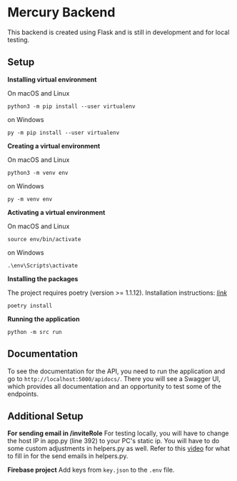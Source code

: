 # Mercury Backend

This backend is created using Flask and is still in development and for local testing.

## Setup

**Installing virtual environment**

On macOS and Linux

```
python3 -m pip install --user virtualenv
```

on Windows

```
py -m pip install --user virtualenv
```

**Creating a virtual environment**

On macOS and Linux

```
python3 -m venv env
```

on Windows

```
py -m venv env
```

**Activating a virtual environment**

On macOS and Linux

```
source env/bin/activate
```

on Windows

```
.\env\Scripts\activate
```

**Installing the packages**

The project requires poetry (version >= 1.1.12). Installation instructions: [_link_](https://python-poetry.org/docs/#installation)

```
poetry install
```

**Running the application**

```
python -m src run
```

## Documentation

To see the documentation for the API, you need to run the application and go to `http://localhost:5000/apidocs/`. There you will see a Swagger UI, which provides all documentation and an opportunity to test some of the endpoints.

## Additional Setup

**For sending email in /inviteRole**
For testing locally, you will have to change the host IP in app.py (line 392) to your PC's static ip. You will have to do some custom adjustments in helpers.py as well.
Refer to this [video](https://www.youtube.com/watch?v=Bg9r_yLk7VY&list=LL&index=62&t=601s&ab_channel=DevEd) for what to fill in for the send emails in helpers.py.

**Firebase project**
Add keys from `key.json` to the `.env` file.
